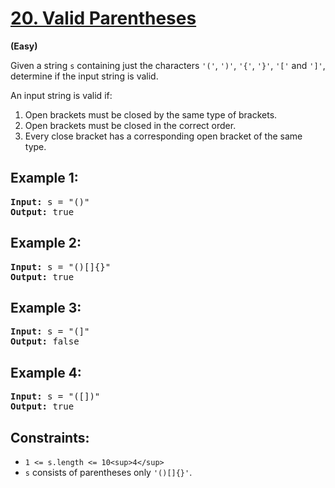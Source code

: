 # [20. Valid Parentheses](https://leetcode.com/problems/valid-parentheses/)

**(Easy)**

Given a string `s` containing just the characters `'('`, `')'`, `'{'`, `'}'`, `'['` and `']'`, determine if the input string is valid.

An input string is valid if:

1. Open brackets must be closed by the same type of brackets.
2. Open brackets must be closed in the correct order.
3. Every close bracket has a corresponding open bracket of the same type.

## **Example 1:**

<pre><strong>Input:</strong> s = "()"
<strong>Output:</strong> true
</pre>

## **Example 2:**

<pre><strong>Input:</strong> s = "()[]{}"
<strong>Output:</strong> true
</pre>

## **Example 3:**

<pre><strong>Input:</strong> s = "(]"
<strong>Output:</strong> false
</pre>

## **Example 4:**

<pre><strong>Input:</strong> s = "([])"
<strong>Output:</strong> true
</pre>

## **Constraints:**

* `1 <= s.length <= 10<sup>4</sup>`
* `s` consists of parentheses only `'()[]{}'`.

